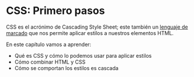 # CSS: Primero pasos

CSS es el acrónimo de Cascading Style Sheet; este también un [lenguaje de marcado](https://es.wikipedia.org/wiki/Lenguaje_de_marcado) que nos permite aplicar estilos a nuestros elementos HTML.

En este capítulo vamos a aprender:
* Qué es CSS y cómo lo podemos usar para aplicar estilos
* Cómo combinar HTML y CSS
* Cómo se comportan los estilos es cascada

